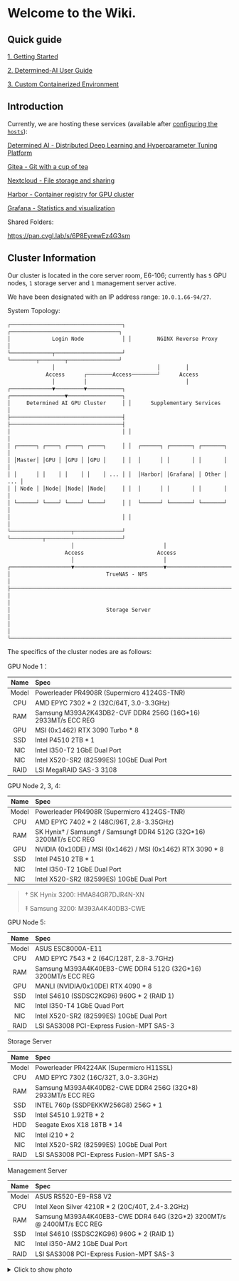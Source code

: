 # Welcome to the Wiki.

## Quick guide

[1. Getting Started](./Getting_started.md)

[2. Determined-AI User Guide](./Determined_AI_User_Guide.md)

[3. Custom Containerized Environment](./Custom_Containerized_Environment.md)

## Introduction

Currently, we are hosting these services (available after [configuring the `hosts`](./Getting_started.md#user-content-setting-up-the-hosts-file)):

[Determined AI - Distributed Deep Learning and Hyperparameter Tuning Platform](https://gpu.cvgl.lab/)

[Gitea - Git with a cup of tea](https://git.cvgl.lab/)

[Nextcloud - File storage and sharing](https://pan.cvgl.lab/)

[Harbor - Container registry for GPU cluster](https://harbor.cvgl.lab/)

[Grafana - Statistics and visualization](https://grafana.cvgl.lab/)

Shared Folders:

https://pan.cvgl.lab/s/6P8EyrewEz4G3sm

## Cluster Information

Our cluster is located in the core server room, E6-106; currently has `5` GPU nodes, `1` storage server and `1` management server active.

We have been designated with an IP address range: `10.0.1.66-94/27`.

System Topology:

```text
┌───────────────────────────────────┐ ┌──────────────────────────────────┐
│             Login Node            │ │        NGINX Reverse Proxy       │
└─────────────┬─────────────────────┘ └────────┬────────┬────────────────┘
              │                                │        │
            Access      ┌────────Access────────┘      Access
              │         │                               │
┌─────────────▼─────────▼───────────┐ ┌─────────────────▼─────────────────┐
│     Determined AI GPU Cluster     │ │      Supplementary Services       │
├───────────────────────────────────┤ ├───────────────────────────────────┤
│                                   │ │                                   │
│ ┌──────┐ ┌────┐ ┌────┐ ┌────┐     │ │  ┌──────┐ ┌───────┐ ┌───────┐     │
│ │Master│ │GPU │ │GPU │ │GPU │     │ │  │      │ │       │ │       │     │
│ │      │ │    │ │    │ │    │ ... │ │  │Harbor│ │Grafana│ │ Other │ ... │
│ │ Node │ │Node│ │Node│ │Node│     │ │  │      │ │       │ │       │     │
│ └──────┘ └────┘ └────┘ └────┘     │ │  └──────┘ └───────┘ └───────┘     │
│                                   │ │                                   │
└───────────────────┬───────────────┘ └──────────┬────────────────────────┘
                    │                            │
                  Access                       Access
                    │                            │
┌───────────────────▼────────────────────────────▼────────────────────────┐
│                              TrueNAS - NFS                              │
├─────────────────────────────────────────────────────────────────────────┤
│                                                                         │
│                              Storage Server                             │
│                                                                         │
└─────────────────────────────────────────────────────────────────────────┘
```

The specifics of the cluster nodes are as follows:

GPU Node 1：

|  Name  |  Spec  |
| :----: | :----  |
|  Model | Powerleader PR4908R (Supermicro 4124GS-TNR)|
|  CPU   | AMD EPYC 7302 * 2 (32C/64T, 3.0-3.3GHz)|
|  RAM   | Samsung M393A2K43DB2-CVF DDR4 256G (16G*16) 2933MT/s ECC REG|
|  GPU   | MSI (0x1462) RTX 3090 Turbo * 8 |
|  SSD   | Intel P4510 2TB * 1 |
|  NIC   | Intel I350-T2 1GbE Dual Port|
|  NIC   | Intel X520-SR2 (82599ES) 10GbE Dual Port |
|  RAID  | LSI MegaRAID SAS-3 3108 |

GPU Node 2, 3, 4:

|  Name  |  Spec  |
| :----: | :----  |
|  Model | Powerleader PR4908R (Supermicro 4124GS-TNR)|
|  CPU   | AMD EPYC 7402 * 2 (48C/96T, 2.8-3.35GHz)|
|  RAM   | SK Hynix† / Samsung‡ / Samsung‡ DDR4 512G (32G*16) 3200MT/s ECC REG|
|  GPU   | NVIDIA (0x10DE) / MSI (0x1462) / MSI (0x1462) RTX 3090 * 8 |
|  SSD   | Intel P4510 2TB * 1 |
|  NIC   | Intel I350-T2 1GbE Dual Port|
|  NIC   | Intel X520-SR2 (82599ES) 10GbE Dual Port |

> † SK Hynix 3200: HMA84GR7DJR4N-XN
> 
> ‡ Samsung 3200: M393A4K40DB3-CWE

GPU Node 5:

|  Name  |  Spec  |
| :----: | :----  |
|  Model | ASUS ESC8000A-E11|
|  CPU   | AMD EPYC 7543 * 2 (64C/128T, 2.8-3.7GHz)|
|  RAM   | Samsung M393A4K40EB3-CWE DDR4 512G (32G*16) 3200MT/s ECC REG|
|  GPU   | MANLI (NVIDIA/0x10DE) RTX 4090 * 8 |
|  SSD   | Intel S4610 (SSDSC2KG96) 960G * 2 (RAID 1) |
|  NIC   | Intel I350-T4 1GbE Quad Port|
|  NIC   | Intel X520-SR2 (82599ES) 10GbE Dual Port |
|  RAID  | LSI SAS3008 PCI-Express Fusion-MPT SAS-3 |

Storage Server

|  Name  |  Spec  |
| :----: | :----  |
|  Model | Powerleader PR4224AK (Supermicro H11SSL)|
|  CPU   | AMD EPYC 7302 (16C/32T, 3.0-3.3GHz)|
|  RAM   | Samsung M393A4K40DB2-CWE DDR4 256G (32G*8) 2933MT/s ECC REG |
|  SSD   | INTEL 760p (SSDPEKKW256G8) 256G * 1|
|  SSD   | Intel S4510 1.92TB * 2 |
|  HDD   | Seagate Exos X18 18TB * 14 |
|  NIC   | Intel i210 * 2 |
|  NIC   | Intel X520-SR2 (82599ES) 10GbE Dual Port |
|  RAID  | LSI SAS3008 PCI-Express Fusion-MPT SAS-3 |

Management Server

|  Name  |  Spec  |
| :----: | :----  |
|  Model | ASUS RS520-E9-RS8 V2 |
|  CPU   | Intel Xeon Silver 4210R * 2 (20C/40T, 2.4-3.2GHz) |
|  RAM   | Samsung M393A4K40EB3-CWE DDR4 64G (32G*2) 3200MT/s @ 2400MT/s ECC REG |
|  SSD   | Intel S4610 (SSDSC2KG96) 960G * 2 (RAID 1) |
|  NIC   | Intel i350-AM2 1GbE Dual Port |
|  RAID  | LSI SAS3008 PCI-Express Fusion-MPT SAS-3 |

<details>
<summary> Click to show photo </summary>
<img src="./Home/rack.jpg" alt="drawing" style="height:50vh;"/>
<img src="./Home/rack2.jpg" alt="drawing" style="height:50vh;"/>
<img src="./Home/gpus.jpg" alt="drawing" style="height:50vh;"/>
<img src="./Home/gpus2.jpg" alt="drawing" style="height:50vh;"/>
</details>
